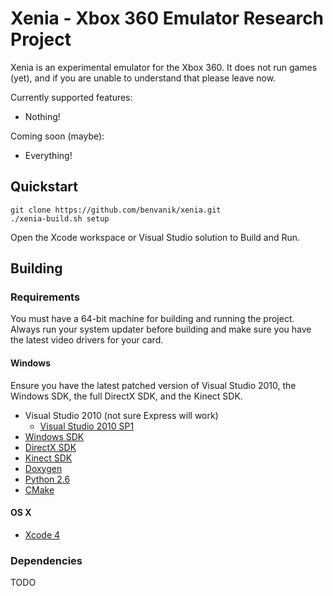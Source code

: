 Xenia - Xbox 360 Emulator Research Project
==========================================

Xenia is an experimental emulator for the Xbox 360. It does not run games (yet),
and if you are unable to understand that please leave now.

Currently supported features:

* Nothing!

Coming soon (maybe):

* Everything!

## Quickstart

    git clone https://github.com/benvanik/xenia.git
    ./xenia-build.sh setup

Open the Xcode workspace or Visual Studio solution to Build and Run.

## Building

### Requirements

You must have a 64-bit machine for building and running the project. Always
run your system updater before building and make sure you have the latest
video drivers for your card.

#### Windows

Ensure you have the latest patched version of Visual Studio 2010, the
Windows SDK, the full DirectX SDK, and the Kinect SDK.

* Visual Studio 2010 (not sure Express will work)
  * [Visual Studio 2010 SP1](http://msdn.microsoft.com/en-us/vstudio/aa718359)
* [Windows SDK](http://www.microsoft.com/download/en/details.aspx?id=8279)
* [DirectX SDK](http://msdn.microsoft.com/en-us/directx/)
* [Kinect SDK](http://www.kinectforwindows.org/download/)
* [Doxygen](http://www.stack.nl/~dimitri/doxygen/download.html#latestsrc)
* [Python 2.6](http://www.python.org/getit/releases/2.6/)
* [CMake](http://www.cmake.org/cmake/resources/software.html)

#### OS X

* [Xcode 4](http://developer.apple.com/xcode/)

### Dependencies

TODO

